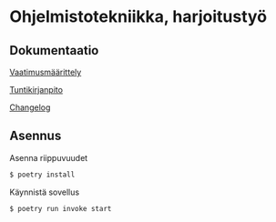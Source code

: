 # Ohjelmistotekniikka, harjoitustyö

## Dokumentaatio

[Vaatimusmäärittely](https://github.com/ossi-hy/ot-harjoitustyo/blob/master/dokumentaatio/vaatimusmaarittely.md)

[Tuntikirjanpito](https://github.com/ossi-hy/ot-harjoitustyo/blob/master/dokumentaatio/tuntikirjanpito.md)

[Changelog](https://github.com/ossi-hy/ot-harjoitustyo/blob/master/dokumentaatio/changelog.md)


## Asennus
Asenna riippuvuudet
```bash
$ poetry install
```

Käynnistä sovellus
```bash
$ poetry run invoke start
```

